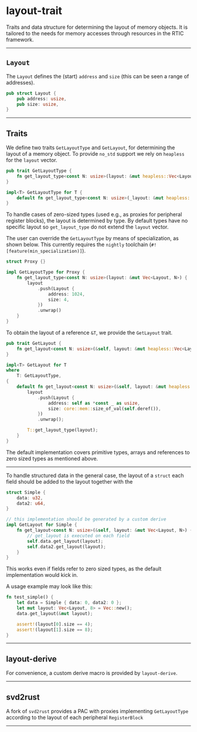 # layout-trait

Traits and data structure for determining the layout of memory objects. It is tailored to the needs for memory accesses through resources in the RTIC framework.

---
## `Layout`

The `Layout` defines the (start) `address` and `size` (this can be seen a range of addresses). 
```rust
pub struct Layout {
    pub address: usize,
    pub size: usize,
}
```

---

## Traits

We define two traits `GetLayoutType` and `GetLayout`, for determining the layout of a memory object. To provide `no_std` support we rely on `heapless` for the `layout` vector.

```rust
pub trait GetLayoutType {
    fn get_layout_type<const N: usize>(layout: &mut heapless::Vec<Layout, N>);
}

impl<T> GetLayoutType for T {
    default fn get_layout_type<const N: usize>(_layout: &mut heapless::Vec<Layout, N>) {}
}
```

To handle cases of zero-sized types (used e.g., as proxies for peripheral register blocks), the layout is determined by type. By default types have no specific layout so `get_layout_type` do not extend the `layout` vector.

The user can override the `GetLayoutType` by means of specialization, as shown below. This currently requires the `nightly` toolchain (`#![feature(min_specialization)]`).


```rust
struct Proxy {}

impl GetLayoutType for Proxy {
    fn get_layout_type<const N: usize>(layout: &mut Vec<Layout, N>) {
        layout
            .push(Layout {
                address: 1024,
                size: 4,
            })
            .unwrap()
    }
}
```

To obtain the layout of a reference `&T`, we provide the `GetLayout` trait.

```rust
pub trait GetLayout {
    fn get_layout<const N: usize>(&self, layout: &mut heapless::Vec<Layout, N>);
}

impl<T> GetLayout for T
where
    T: GetLayoutType,
{
    default fn get_layout<const N: usize>(&self, layout: &mut heapless::Vec<Layout, N>) {
        layout
            .push(Layout {
                address: self as *const _ as usize,
                size: core::mem::size_of_val(self.deref()),
            })
            .unwrap();

        T::get_layout_type(layout);
    }
}
```

The default implementation covers primitive types, arrays and references to zero sized types as mentioned above.

---

To handle structured data in the general case, the layout of a `struct` each field should be added to the layout together with the 

```rust
struct Simple {
    data: u32,
    data2: u64,
}

// this implementation should be generated by a custom derive
impl GetLayout for Simple {
    fn get_layout<const N: usize>(&self, layout: &mut Vec<Layout, N>) {
        // get_layout is executed on each field
        self.data.get_layout(layout);
        self.data2.get_layout(layout);
    }
}
```

This works even if fields refer to zero sized types, as the default implementation would kick in.

A usage example may look like this:

```rust
fn test_simple() {
    let data = Simple { data: 0, data2: 0 };
    let mut layout: Vec<Layout, 8> = Vec::new();
    data.get_layout(&mut layout);

    assert!(layout[0].size == 4);
    assert!(layout[1].size == 8);
}
```
---

## layout-derive

For convenience, a custom derive macro is provided by `layout-derive`.

---

## svd2rust

A fork of `svd2rust` provides a PAC with proxies implementing `GetLayoutType` according to the layout of each peripheral `RegisterBlock`

---








